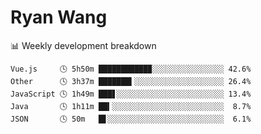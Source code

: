 # Ryan Wang

 <!-- waka-box start -->
📊 Weekly development breakdown
```text
Vue.js     🕓 5h50m ███████████▉░░░░░░░░░░░░░░░░ 42.6%
Other      🕓 3h37m ███████▍░░░░░░░░░░░░░░░░░░░░ 26.4%
JavaScript 🕓 1h49m ███▋░░░░░░░░░░░░░░░░░░░░░░░░ 13.4%
Java       🕓 1h11m ██▍░░░░░░░░░░░░░░░░░░░░░░░░░  8.7%
JSON       🕓 50m   █▋░░░░░░░░░░░░░░░░░░░░░░░░░░  6.1%
```
<!-- Powered by https://github.com/YouEclipse/waka-box-go . -->
<!-- waka-box end -->